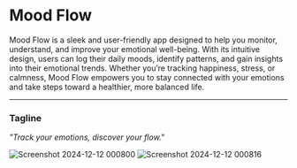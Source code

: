 # **Mood Flow**  

Mood Flow is a sleek and user-friendly app designed to help you monitor, understand, and improve your emotional well-being. With its intuitive design, users can log their daily moods, identify patterns, and gain insights into their emotional trends. Whether you’re tracking happiness, stress, or calmness, Mood Flow empowers you to stay connected with your emotions and take steps toward a healthier, more balanced life.  

---

### **Tagline**  
*"Track your emotions, discover your flow."*

![Screenshot 2024-12-12 000800](https://github.com/user-attachments/assets/fd5bd5bf-c602-4437-9bb4-493732e846f6)
![Screenshot 2024-12-12 000816](https://github.com/user-attachments/assets/04258f18-3f6d-42ed-8e03-c3f235b696b0)